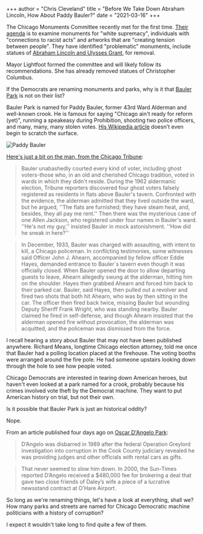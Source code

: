 +++
author = "Chris Cleveland"
title = "Before We Take Down Abraham Lincoln, How About Paddy Bauler?"
date = "2021-03-16"
+++

The Chicago Monuments Committee recently met for the first time. [Their agenda](https://chicagomonuments.org/about) is to examine monuments for "white supremacy", individuals with "connections to racist acts" and artworks that are "creating tension between people". They have identified "problematic" monuments, include statues of [Abraham Lincoln and Ulysses Grant](https://chicagomonuments.org/monuments), for removal.

Mayor Lightfoot formed the committee and will likely follow its recommendations. She has already removed statues of Christopher Columbus.

If the Democrats are renaming monuments and parks, why is it that [Bauler Park](https://www.chicagoparkdistrict.com/parks-facilities/bauler-mathias-park) is not on their list?

Bauler Park is named for Paddy Bauler, former 43rd Ward Alderman and well-known crook. He is famous for saying "Chicago ain't ready for reform (yet)", running a speakeasy during Prohibition, shooting two police officers, and many, many, many stolen votes. [His Wikipedia article](https://en.wikipedia.org/wiki/Paddy_Bauler) doesn't even begin to scratch the surface.

![Paddy Bauler](/images/paddy_bauler.jpg)

[Here's just a bit on the man, from the Chicago Tribune](https://www.chicagotribune.com/news/ct-xpm-1988-09-11-8801290822-story.html):

>Bauler unabashedly courted every kind of voter, including ghost voters-those who, in an old and cherished Chicago tradition, voted in wards in which they didn't reside. During the 1962 aldermanic election, Tribune reporters discovered four ghost voters falsely registered as residents in flats above Bauler's tavern. Confronted with the evidence, the alderman admitted that they lived outside the ward, but he argued, ''The flats are furnished; they have steam heat, and, besides, they all pay me rent.'' Then there was the mysterious case of one Allen Jackson, who registered under four names in Bauler's ward. ''He's not my guy,'' insisted Bauler in mock astonishment. ''How did he sneak in here?''

>In December, 1933, Bauler was charged with assaulting, with intent to kill, a Chicago policeman. In conflicting testimonies, some witnesses said Officer John J. Ahearn, accompanied by fellow officer Eddie Hayes, demanded entrance to Bauler`s tavern even though it was officially closed. When Bauler opened the door to allow departing guests to leave, Ahearn allegedly swung at the alderman, hitting him on the shoulder. Hayes then grabbed Ahearn and forced him back to their parked car. Bauler, said Hayes, then pulled out a revolver and fired two shots that both hit Ahearn, who was by then sitting in the car. The officer then fired back twice, missing Bauler but wounding Deputy Sheriff Frank Wright, who was standing nearby. Bauler claimed he fired in self-defense, and though Ahearn insisted that the alderman opened fire without provocation, the alderman was acquitted, and the policeman was dismissed from the force.

I recall hearing a story about Bauler that may not have been published anywhere. Richard Means, longtime Chicago election attorney, told me once that Bauler had a polling location placed at the firehouse. The voting booths were arranged around the fire pole. He had someone upstairs looking down through the hole to see how people voted.

Chicago Democrats are interested in tearing down American heroes, but haven't even looked at a park named for a crook, probably because his crimes involved vote theft by the Democrat machine. They want to put American history on trial, but not their own.

Is it possible that Bauler Park is just an historical oddity?

Nope. 

From an article published four days ago on [Oscar D'Angelo Park](https://chicago.suntimes.com/columnists/2021/3/12/22327682/cacciatore-victor-oscar-dangelo-naming-dispute-roberto-caldero-danny-solis-chicago-park-district):

>D’Angelo was disbarred in 1989 after the federal Operation Greylord investigation into corruption in the Cook County judiciary revealed he was providing judges and other officials with rental cars as gifts.

>That never seemed to slow him down. In 2000, the Sun-Times reported D’Angelo received a $480,000 fee for brokering a deal that gave two close friends of Daley’s wife a piece of a lucrative newsstand contract at O’Hare Airport.

So long as we're renaming things, let's have a look at everything, shall we? How many parks and streets are named for Chicago Democratic machine politicians with a history of corruption?

I expect it wouldn't take long to find quite a few of them.





